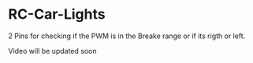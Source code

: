 # RC-Car-Lights

2 Pins for checking if the PWM is in the Breake range or if its rigth or left.

Video will be updated soon
